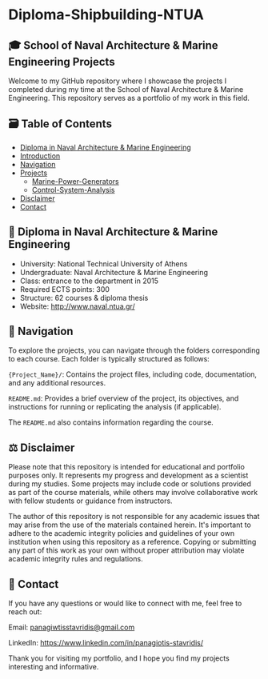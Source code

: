 # Diploma-Shipbuilding-NTUA

## 🎓 School of Naval Architecture & Marine Engineering Projects

Welcome to my GitHub repository where I showcase the projects I completed during my time at the School of Naval Architecture & Marine Engineering. This repository serves as a portfolio of my work in this field.

## 🗃️ Table of Contents

- [Diploma in Naval Architecture & Marine Engineering](#diploma-in-naval-architecture-and-marine-engineering)
- [Introduction](#introduction)
- [Navigation](#navigation)
- [Projects](#projects)
  * [Marine-Power-Generators](#marine-power-generators)
  * [Control-System-Analysis](#ontrol-system-analysis)
- [Disclaimer](#disclaimer)
- [Contact](#contact)

## 🚢 Diploma in Naval Architecture & Marine Engineering

- University: National Technical University of Athens
- Undergraduate: Naval Architecture & Marine Engineering
- Class: entrance to the department in 2015
- Required ECTS points: 300
- Structure: 62 courses & diploma thesis
- Website: http://www.naval.ntua.gr/

## 🧭 Navigation

To explore the projects, you can navigate through the folders corresponding to each course. Each folder is typically structured as follows:

```{Project_Name}/```: Contains the project files, including code, documentation, and any additional resources.

```README.md```: Provides a brief overview of the project, its objectives, and instructions for running or replicating the analysis (if applicable).

The ```README.md``` also contains information regarding the course.
 
## ⚖️ Disclaimer

Please note that this repository is intended for educational and portfolio purposes only. It represents my progress and development as a scientist during my studies. Some projects may include code or solutions provided as part of the course materials, while others may involve collaborative work with fellow students or guidance from instructors.

The author of this repository is not responsible for any academic issues that may arise from the use of the materials contained herein. It's important to adhere to the academic integrity policies and guidelines of your own institution when using this repository as a reference. Copying or submitting any part of this work as your own without proper attribution may violate academic integrity rules and regulations.

## 💬 Contact

If you have any questions or would like to connect with me, feel free to reach out:

Email: panagiwtisstavridis@gmail.com

LinkedIn: https://www.linkedin.com/in/panagiotis-stavridis/

Thank you for visiting my portfolio, and I hope you find my projects interesting and informative.
